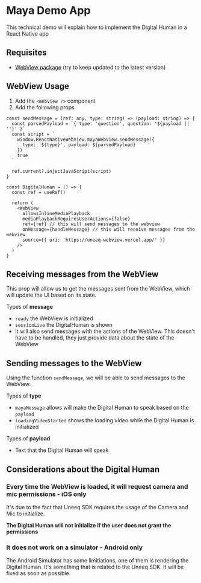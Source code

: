 # Maya Demo App

This technical demo will explain how to implement the Digital Human in a React Native app

## Requisites

- [WebView package](https://github.com/react-native-webview/react-native-webview) (try to keep updated to the latest version)

## WebView Usage

1. Add the `<WebView />` component
2. Add the following props

```tsx
const sendMessage = (ref: any, type: string) => (payload: string) => {
  const parsedPayload = `{ type: 'question', question: '${payload || ''}' }`
  const script = `
    window.ReactNativeWebView.mayaWebView.sendMessage({
      type: '${type}', payload: ${parsedPayload}
    })
    true
  `

  ref.current?.injectJavaScript(script)
}

const DigitalHuman = () => {
  const ref = useRef()

  return (
    <WebView
      allowsInlineMediaPlayback
      mediaPlaybackRequiresUserActions={false}
      ref={ref} // this will send messages to the webview
      onMessage={handleMessage} // this will receive messages from the webview
      source={{ uri: 'https://uneeq-webview.vercel.app/' }}
    />
  )
}
```

## Receiving messages from the WebView

This prop will allow us to get the messages sent from the WebView, which will update the UI based on its state.

Types of **message**

- `ready` the WebView is initialized
- `sessionLive` the DigitalHuman is shown
- It will also send messages with the actions of the WebView. This doesn't have to be handled, they just provide data about the state of the WebView

## Sending messages to the WebView

Using the function `sendMessage`, we will be able to send messages to the WebView.

Types of **type**

- `mayaMessage` allows will make the Digital Human to speak based on the `payload`
- `loadingVideoStarted` shows the loading video while the Digital Human is initialized

Types of **payload**

- Text that the Digital Human will speak

## Considerations about the Digital Human

### Every time the WebView is loaded, it will request camera and mic permissions - iOS only

It's due to the fact that Uneeq SDK requires the usage of the Camera and Mic to initialize.

**The Digital Human will not initialize if the user does not grant the permissions**

### It does not work on a simulator - Android only

The Android Simulator has some limitiations, one of them is rendering the Digital Human.
It's something that is related to the Uneeq SDK. It will be fixed as soon as possible.
